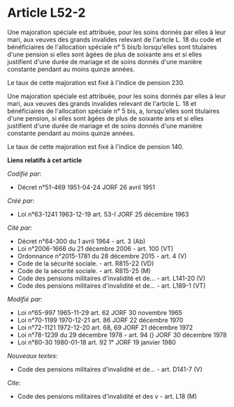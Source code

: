 # Article L52-2

Une majoration spéciale est attribuée, pour les soins donnés par elles à leur mari, aux veuves des grands invalides relevant
de l'article L. 18 du code et bénéficiaires de l'allocation spéciale n° 5 bis/b lorsqu'elles sont titulaires d'une pension si
elles sont âgées de plus de soixante ans et si elles justifient d'une durée de mariage et de soins donnés d'une manière
constante pendant au moins quinze années.

Le taux de cette majoration est fixé à l'indice de pension 230.

Une majoration spéciale est attribuée, pour les soins donnés par elles à leur mari, aux veuves des grands invalides relevant
de l'article L. 18 et bénéficiaires de l'allocation spéciale n° 5 bis, a, lorsqu'elles sont titulaires d'une pension, si
elles sont âgées de plus de soixante ans et si elles justifient d'une durée de mariage et de soins donnés d'une manière
constante pendant au moins quinze années.

Le taux de cette majoration est fixé à l'indice de pension 140.

**Liens relatifs à cet article**

_Codifié par_:

  - Décret n°51-469 1951-04-24 JORF 26 avril 1951

_Créé par_:

  - Loi n°63-1241 1963-12-19 art. 53-I JORF 25 décembre 1963

_Cité par_:

  - Décret n°64-300 du 1 avril 1964 - art. 3 (Ab)
  - Loi n°2006-1666 du 21 décembre 2006 - art. 100 (VT)
  - Ordonnance n°2015-1781 du 28 décembre 2015 - art. 4 (V)
  - Code de la sécurité sociale. - art. R815-22 (VD)
  - Code de la sécurité sociale. - art. R815-25 (M)
  - Code des pensions militaires d'invalidité et de... - art. L141-20 (V)
  - Code des pensions militaires d'invalidité et de... - art. L189-1 (VT)

_Modifié par_:

  - Loi n°65-997 1965-11-29 art. 62 JORF 30 novembre 1965
  - Loi n°70-1199 1970-12-21 art. 86 JORF 22 décembre 1970
  - Loi n°72-1121 1972-12-20 art. 68, 69 JORF 21 décembre 1972
  - Loi n°78-1239 du 29 décembre 1978 - art. 94 () JORF 30 décembre 1978
  - Loi n°80-30 1980-01-18 art. 92 1° JORF 19 janvier 1980

_Nouveaux textes_:

  - Code des pensions militaires d'invalidité et de... - art. D141-7 (V)

_Cite_:

  - Code des pensions militaires d'invalidité et des v - art. L18 (M)
